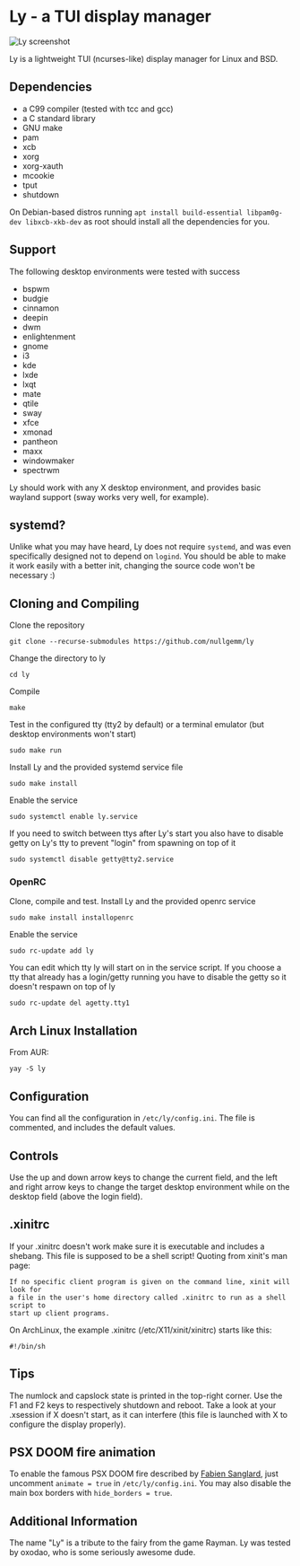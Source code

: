 
# Ly - a TUI display manager
![Ly screenshot](https://user-images.githubusercontent.com/5473047/88958888-65efbf80-d2a1-11ea-8ae5-3f263bce9cce.png "Ly screenshot")

Ly is a lightweight TUI (ncurses-like) display manager for Linux and BSD.

## Dependencies
 - a C99 compiler (tested with tcc and gcc)
 - a C standard library
 - GNU make
 - pam
 - xcb
 - xorg
 - xorg-xauth
 - mcookie
 - tput
 - shutdown

On Debian-based distros running `apt install build-essential libpam0g-dev libxcb-xkb-dev` as root should install all the dependencies for you.

## Support
The following desktop environments were tested with success
 - bspwm
 - budgie
 - cinnamon
 - deepin
 - dwm 
 - enlightenment
 - gnome
 - i3
 - kde
 - lxde
 - lxqt
 - mate
 - qtile
 - sway
 - xfce
 - xmonad
 - pantheon
 - maxx
 - windowmaker
 - spectrwm

Ly should work with any X desktop environment, and provides
basic wayland support (sway works very well, for example).

## systemd?
Unlike what you may have heard, Ly does not require `systemd`,
and was even specifically designed not to depend on `logind`.
You should be able to make it work easily with a better init,
changing the source code won't be necessary :)

## Cloning and Compiling
Clone the repository
```
git clone --recurse-submodules https://github.com/nullgemm/ly
```

Change the directory to ly
```
cd ly
```

Compile
```
make
```

Test in the configured tty (tty2 by default)
or a terminal emulator (but desktop environments won't start)
```
sudo make run
```

Install Ly and the provided systemd service file
```
sudo make install
```

Enable the service
```
sudo systemctl enable ly.service
```

If you need to switch between ttys after Ly's start you also have to
disable getty on Ly's tty to prevent "login" from spawning on top of it
```
sudo systemctl disable getty@tty2.service
```

### OpenRC

Clone, compile and test.
Install Ly and the provided openrc service
```
sudo make install installopenrc
```

Enable the service
```
sudo rc-update add ly
```

You can edit which tty ly will start on in the service script.
If you choose a tty that already has a login/getty running you have to disable the getty so it doesn't respawn on top of ly
```
sudo rc-update del agetty.tty1
```

## Arch Linux Installation
From AUR:
``` 
yay -S ly
```

## Configuration
You can find all the configuration in `/etc/ly/config.ini`.
The file is commented, and includes the default values.

## Controls
Use the up and down arrow keys to change the current field, and the
left and right arrow keys to change the target desktop environment
while on the desktop field (above the login field).

## .xinitrc
If your .xinitrc doesn't work make sure it is executable and includes a shebang.
This file is supposed to be a shell script! Quoting from xinit's man page:
```
If no specific client program is given on the command line, xinit will look for
a file in the user's home directory called .xinitrc to run as a shell script to
start up client programs.
```
On ArchLinux, the example .xinitrc (/etc/X11/xinit/xinitrc) starts like this:
```
#!/bin/sh
```

## Tips
The numlock and capslock state is printed in the top-right corner.
Use the F1 and F2 keys to respectively shutdown and reboot.
Take a look at your .xsession if X doesn't start, as it can interfere
(this file is launched with X to configure the display properly).

## PSX DOOM fire animation
To enable the famous PSX DOOM fire described by [Fabien Sanglard](http://fabiensanglard.net/doom_fire_psx/index.html),
just uncomment `animate = true` in `/etc/ly/config.ini`. You may also
disable the main box borders with `hide_borders = true`.

## Additional Information
The name "Ly" is a tribute to the fairy from the game Rayman.
Ly was tested by oxodao, who is some seriously awesome dude.
